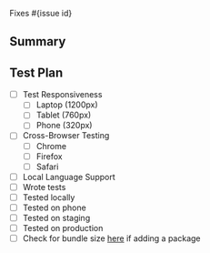 <!--
  Thanks for submitting a pull request!
  We appreciate you spending the time to work on these changes. Please provide enough information so that others can review your pull request.

  Before submitting a pull request, please make sure the following is done:

  1. Fork [the repository](https://github.com/avantifellows/plio-frontend) and create your branch from `master`.
  2. Run the installation steps from the project's [README.md](https://github.com/avantifellows/plio-frontend#readme).
  3. Please ensure coding standard and conventions are followed. You can find the details at https://vuejs.org/v2/style-guide/#Priority-A-Rules-Essential-Error-Prevention.
  4. Ensure that an issue has been created for the problem this PR attempts to solve and your Pull Request is linked to the issue. Read more how to link PR to an issue at https://docs.github.com/en/github/managing-your-work-on-github/linking-a-pull-request-to-an-issue.

-->

Fixes #{issue id}

## Summary

<!-- Explain the **motivation** for making this change. What existing problem does the pull request solve? -->

## Test Plan

<!-- Demonstrate that the code is solid. Example: The exact commands you ran and their output, screenshots / videos if the pull request changes the user interface. -->
- [ ] Test Responsiveness
    - [ ] Laptop (1200px)
    - [ ] Tablet (760px)
    - [ ] Phone (320px)
- [ ] Cross-Browser Testing
    - [ ] Chrome
    - [ ] Firefox
    - [ ] Safari
- [ ] Local Language Support
- [ ] Wrote tests
- [ ] Tested locally
- [ ] Tested on phone
- [ ] Tested on staging
- [ ] Tested on production
- [ ] Check for bundle size [here](https://bundlephobia.com/) if adding a package
